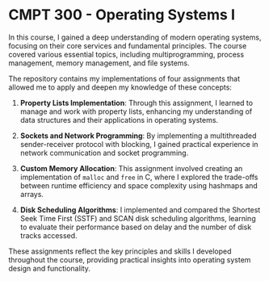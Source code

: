 # CMPT 300 - Operating Systems I

In this course, I gained a deep understanding of modern operating systems, focusing on their core services and fundamental principles. The course covered various essential topics, including multiprogramming, process management, memory management, and file systems. 

The repository contains my implementations of four assignments that allowed me to apply and deepen my knowledge of these concepts:

1. **Property Lists Implementation**: Through this assignment, I learned to manage and work with property lists, enhancing my understanding of data structures and their applications in operating systems.

2. **Sockets and Network Programming**: By implementing a multithreaded sender-receiver protocol with blocking, I gained practical experience in network communication and socket programming.

3. **Custom Memory Allocation**: This assignment involved creating an implementation of `malloc` and `free` in C, where I explored the trade-offs between runtime efficiency and space complexity using hashmaps and arrays.

4. **Disk Scheduling Algorithms**: I implemented and compared the Shortest Seek Time First (SSTF) and SCAN disk scheduling algorithms, learning to evaluate their performance based on delay and the number of disk tracks accessed.

These assignments reflect the key principles and skills I developed throughout the course, providing practical insights into operating system design and functionality.
